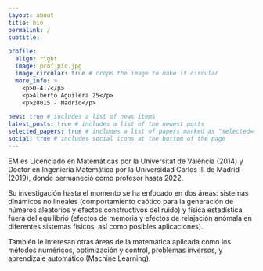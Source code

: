 ```yaml
---
layout: about
title: bio
permalink: /
subtitle:

profile:
  align: right
  image: prof_pic.jpg
  image_circular: true # crops the image to make it circular
  more_info: >
    <p>D-417</p>
    <p>Alberto Aguilera 25</p>
    <p>28015 - Madrid</p>

news: true # includes a list of news items
latest_posts: true # includes a list of the newest posts
selected_papers: true # includes a list of papers marked as "selected={true}"
social: true # includes social icons at the bottom of the page
---
```


EM es Licenciado en Matemáticas por la Universitat de València (2014) y Doctor en Ingeniería Matemática por la Universidad Carlos III de Madrid (2019), donde permaneció como profesor hasta 2022.

Su investigación hasta el momento se ha enfocado en dos áreas: sistemas dinámicos no lineales (comportamiento caótico para la generación de números aleatorios y efectos constructivos del ruido) y física estadística fuera del equilibrio (efectos de memoria y efectos de relajación anómala en diferentes sistemas físicos, así como posibles aplicaciones).

También le interesan otras áreas de la matemática aplicada como los métodos numéricos, optimización y control, problemas inversos, y aprendizaje automático (Machine Learning).
